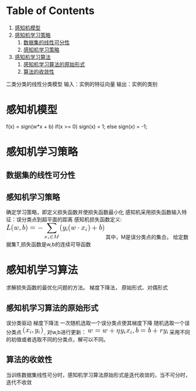 ﻿---
layout: post
category : statistical learning
tagline: ""
tags : [statistical learning]
---

# Table of Contents

1.  [感知机模型](#org9830932)
2.  [感知机学习策略](#org9ada2ab)
    1.  [数据集的线性可分性](#org4a04c57)
    2.  [感知机学习策略](#orge6755d2)
3.  [感知机学习算法](#orgb21b81f)
    1.  [感知机学习算法的原始形式](#org65e44b2)
    2.  [算法的收敛性](#org3c3ce63)

二类分类的线性分类模型
输入：实例的特征向量 输出：实例的类别


<a id="org9830932"></a>

# 感知机模型

f(x) = sign(w\*x + b)
  if(x >= 0) sign(x) = 1;
  else sign(x) = -1;


<a id="org9ada2ab"></a>

# 感知机学习策略


<a id="org4a04c57"></a>

## 数据集的线性可分性


<a id="orge6755d2"></a>

## 感知机学习策略

确定学习策略，即定义损失函数并使损失函数最小化
感知机采用损失函数输入特征：误分类点到超平面的距离
感知机损失函数定义: 
<img src="/assets/pics/2017-2-27-感知机_ab7214279dec2ff9cd602f6693b6cc27b8fc3624.png" alt="2017-2-27-感知机_ab7214279dec2ff9cd602f6693b6cc27b8fc3624.png" />
其中，M是误分类点的集合。
给定数据集T,损失函数是w,b的连续可导函数


<a id="orgb21b81f"></a>

# 感知机学习算法

求解损失函数的最优化问题的方法。 
梯度下降法， 原始形式、对偶形式


<a id="org65e44b2"></a>

## 感知机学习算法的原始形式

误分类驱动 梯度下降法
一次随机选取一个误分类点使其梯度下降
随机选取一个误分类点 <img src="/assets/pics/2017-2-27-感知机_06641331faffdb0a4e8760a85a6d0c89574f04bb.png" alt="2017-2-27-感知机_06641331faffdb0a4e8760a85a6d0c89574f04bb.png" /> , 对w,b进行更新：
<img src="/assets/pics/2017-2-27-感知机_5bf47d31598ba1e635ab0bb53b944075b0517561.png" alt="2017-2-27-感知机_5bf47d31598ba1e635ab0bb53b944075b0517561.png" />
采用不同的初值或者选取不同的分类点，解可以不同。


<a id="org3c3ce63"></a>

## 算法的收敛性

当训练数据集线性可分时，感知机学习算法原始形式是迭代收敛的，当不可分时，迭代不收敛


